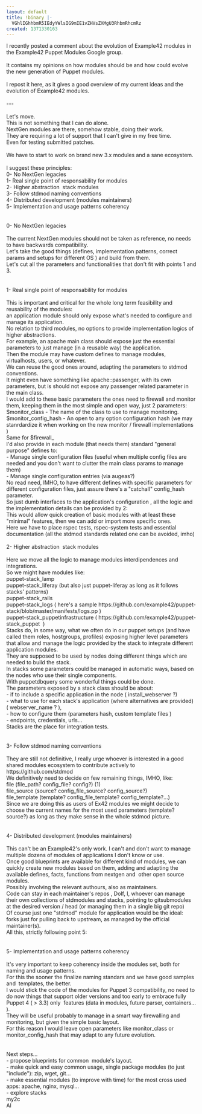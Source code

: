 ```yaml
---
layout: default
title: !binary |-
  VGhlIGhhbmR5IEdyYWlsIG9mIE1vZHVsZXMgU3RhbmRhcmRz
created: 1371330163
---
```

<div>I recently posted a comment about the evolution of Example42 modules in the Example42 Puppet Modules Google group.</div><div>&nbsp;</div><div>It contains my opinions on how modules should be and how could evolve the new generation of Puppet modules.</div><div>&nbsp;</div><div>I repost it here, as it gives a good overview of my current ideas and the evolution of Example42 modules.</div><div>&nbsp;</div><div>---&nbsp;</div><div>&nbsp;</div><div>Let&#39;s move.</div><div>This is not something that I can do alone.</div><div>NextGen modules are there, somehow stable, doing their work.</div><div>They are requiring a lot of support that I can&#39;t give in my free time.</div><div>Even for testing submitted patches.</div><div>&nbsp;</div><div>We have to start to work on brand new 3.x modules and a sane ecosystem.</div><div>&nbsp;</div><div>I suggest these principles:</div><div>0- No NextGen legacies&nbsp;</div><div>1- Real single point of responsability for modules</div><div>2- Higher abstraction &nbsp;stack modules</div><div>3- Follow stdmod naming conventions</div><div>4- Distributed development (modules maintainers)</div><div>5- Implementation and usage patterns coherency</div><div>&nbsp;</div><div>&nbsp;</div><div>0- No NextGen legacies</div><div>&nbsp;</div><div>The current NextGen modules should not be taken as reference, no needs to have backwards compatibility.</div><div>Let&#39;s take the good things (defines, implementation patterns, correct params and setups for different OS ) and build from them.</div><div>Let&#39;s cut all the parameters and functionalities that don&#39;t fit with points 1 and 3.</div><div>&nbsp;</div><div>&nbsp;</div><div>1- Real single point of responsability for modules</div><div>&nbsp;</div><div>This is important and critical for the whole long term feasibility and reusability of the modules:</div><div>an application module should only expose what&#39;s needed to configure and manage its application.</div><div>No relation to third modules, no options to provide implementation logics of higher abstractions.</div><div>For example, an apache main class should expose just the essential parameters to just manage (in a reusable way) the application.</div><div>Then the module may have custom defines to manage modules, virtualhosts, users, or whatever.</div><div>We can reuse the good ones around, adapting the parameters to stdmod conventions.</div><div>It might even have something like apache::passenger, with its own parameters, but is should not expose any passenger related parameter in the main class.</div><div>I would add to these basic parameters the ones need to firewall and monitor them, keeping them in the most simple and open way, just 2 parameters:</div><div>$monitor_class - The name of the class to use to manage monitoring.</div><div>$monitor_config_hash - An open to any option configuration hash (we may stanrdardize it when working on the new monitor / firewall implementations )&nbsp;</div><div>Same for $firewall_</div><div>I&#39;d also provide in each module (that needs them) standard &quot;general purpose&quot; defines to:</div><div>- Manage single configuration files (useful when multiple config files are needed and you don&#39;t want to clutter the main class params to manage them)</div><div>- Manage single configuration entries (via augeas?)</div><div>No read need, IMHO, to have different defines with specific parameters for different configuration files, just assure there&#39;s a &quot;catchall&quot; config_hash parameter.</div><div>So just dumb interfaces to the application&#39;s configuration , all the logic and the implementation details can be provided by 2:</div><div>This would allow quick creation of basic modules with at least these &quot;minimal&quot; features, then we can add or import more specific ones.&nbsp;</div><div>Here we have to place rspec tests, rspec-system tests and essential documentation (all the stdmod standards related one can be avoided, imho)</div><div>&nbsp;</div><div>2- Higher abstraction &nbsp;stack modules</div><div>&nbsp;</div><div>Here we move all the logic to manage modules interdipendences and integrations.</div><div>So we might have modules like:</div><div>puppet-stack_lamp</div><div>puppet-stack_liferay (but also just puppet-liferay as long as it follows stacks&#39; patterns)</div><div>puppet-stack_rails</div><div>puppet-stack_logs ( here&#39;s a sample https://github.com/example42/puppet-stack/blob/master/manifests/logs.pp )</div><div>puppet-stack_puppetinfrastructure ( https://github.com/example42/puppet-stack_puppet &nbsp;)&nbsp;</div><div>Stacks do, in some way, what we often do in our puppet setups (and have called them roles, hostgroups, profiles) exposing higher level parameters that allow and manage the logic provided by the stack to integrate different application modules.</div><div>They are supposed to be used by nodes doing different things which are needed to build the stack.</div><div>In stacks some parameters could be managed in automatic ways, based on the nodes who use their single components.</div><div>With puppetdbquery some wonderful things could be done.</div><div>The parameters exposed by a stack class should be about:</div><div>- if to include a specific application in the node ( install_webserver ?)</div><div>- what to use for each stack&#39;s application (where alternatives are provided) ( webserver_name ? ),</div><div>- how to configure them (parameters hash, custom template files )</div><div>- endpoints, credentials, urls&hellip;</div><div>Stacks are the place for integration tests.&nbsp;</div><div>&nbsp;</div><div>&nbsp;</div><div>3- Follow stdmod naming conventions</div><div>&nbsp;</div><div>They are still not definitive, I really urge whoever is interested in a good shared modules ecosystem to contribute actively to https://github.com/stdmod</div><div>We definitively need to decide on few remaining things, IMHO, like:</div><div>file (file_path? config_file? config?) (1)</div><div>file_source (source? config_file_source? config_source?)</div><div>file_template (template? config_file_template? config_template?...)</div><div>Since we are doing this as users of Ex42 modules we might decide to choose the current names for the most used parameters (template? source?) as long as they make sense in the whole stdmod picture.</div><div>&nbsp;</div><div>&nbsp;</div><div>4- Distributed development (modules maintainers)</div><div>&nbsp;</div><div>This can&#39;t be an Example42&#39;s only work. I can&#39;t and don&#39;t want to manage multiple dozens of modules of applications I don&#39;t know or use.</div><div>Once good blueprints are available for different kind of modules, we can quickly create new modules based on them, adding and adapting the available defines, facts, functions from nextgen and &nbsp;other open source modules.</div><div>Possibly involving the relevant authours, also as maintainers.</div><div>Code can stay in each maintainer&#39;s repos , Dolf, I, whoever can manage their own collections of stdmodules and stacks, pointing to gitsubmodules at the desired version / head (or managing them in a single big git repo)</div><div>Of course just one &quot;stdmod&quot; module for application would be the ideal: forks just for pulling back to upstream, as managed by the official maintainer(s).</div><div>All this, strictly following point 5:</div><div>&nbsp;</div><div>&nbsp;</div><div>5- Implementation and usage patterns coherency</div><div>&nbsp;</div><div>It&#39;s very important to keep coherency inside the modules set, both for naming and usage patterns.</div><div>For this the sooner the finalize naming standars and we have good samples and &nbsp;templates, the better.</div><div>I would stick the code of the modules for Puppet 3 compatibility, no need to do now things that support older versions and too early to embrace fully Puppet 4 ( &gt; 3.3) only &nbsp;features (data in modules, future parser, containers&hellip; ).</div><div>They will be useful probably to manage in a smart way firewalling and monitoring, but given the simple basic layout.</div><div>For this reason I would leave open parameters like monitor_class or monitor_config_hash that may adapt to any future evolution.</div><div>&nbsp;</div><div>&nbsp;</div><div>Next steps&hellip;</div><div>- propose blueprints for common &nbsp;module&#39;s layout.</div><div>- make quick and easy common usage, single package modules (to just &quot;include&quot;): zip, wget, git&hellip;</div><div>- make essential modules (to improve with time) for the most cross used apps: apache, nginx, mysql&hellip;</div><div>- explore stacks</div><div>my2c</div><div>Al</div>
